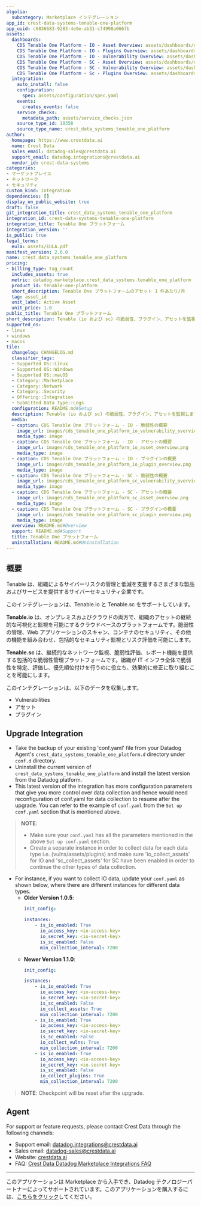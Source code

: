 ```yaml
---
algolia:
  subcategory: Marketplace インテグレーション
app_id: crest-data-systems-tenable-one-platform
app_uuid: c6836683-9283-4e9e-ab31-c74998a0667b
assets:
  dashboards:
    CDS Tenable One Platform - IO - Asset Overview: assets/dashboards/cds_tenable_one_platform_io_asset_overview.json
    CDS Tenable One Platform - IO - Plugins Overview: assets/dashboards/cds_tenable_one_platform_io_plugin_overview.json
    CDS Tenable One Platform - IO - Vulnerability Overview: assets/dashboards/cds_tenable_one_platform_io_vulnerability_overview.json
    CDS Tenable One Platform - SC - Asset Overview: assets/dashboards/cds_tenable_one_platform_sc_asset_overview.json
    CDS Tenable One Platform - SC - Vulnerability Overview: assets/dashboards/cds_tenable_one_platform_sc_vulnerability_overview.json
    CDS Tenable One Platform - Sc - Plugins Overview: assets/dashboards/cds_tenable_one_platform_sc_plugin_overview.json
  integration:
    auto_install: false
    configuration:
      spec: assets/configuration/spec.yaml
    events:
      creates_events: false
    service_checks:
      metadata_path: assets/service_checks.json
    source_type_id: 10358
    source_type_name: crest_data_systems_tenable_one_platform
author:
  homepage: https://www.crestdata.ai
  name: Crest Data
  sales_email: datadog-sales@crestdata.ai
  support_email: datadog.integrations@crestdata.ai
  vendor_id: crest-data-systems
categories:
- マーケットプレイス
- ネットワーク
- セキュリティ
custom_kind: integration
dependencies: []
display_on_public_website: true
draft: false
git_integration_title: crest_data_systems_tenable_one_platform
integration_id: crest-data-systems-tenable-one-platform
integration_title: Tenable One プラットフォーム
integration_version: ''
is_public: true
legal_terms:
  eula: assets/EULA.pdf
manifest_version: 2.0.0
name: crest_data_systems_tenable_one_platform
pricing:
- billing_type: tag_count
  includes_assets: true
  metric: datadog.marketplace.crest_data_systems.tenable_one_platform
  product_id: tenable-one-platform
  short_description: Tenable One プラットフォームのアセット 1 件あたり/月
  tag: asset_id
  unit_label: Active Asset
  unit_price: 1.0
public_title: Tenable One プラットフォーム
short_description: Tenable (io および sc) の脆弱性、プラグイン、アセットを監視します
supported_os:
- linux
- windows
- macos
tile:
  changelog: CHANGELOG.md
  classifier_tags:
  - Supported OS::Linux
  - Supported OS::Windows
  - Supported OS::macOS
  - Category::Marketplace
  - Category::Network
  - Category::Security
  - Offering::Integration
  - Submitted Data Type::Logs
  configuration: README.md#Setup
  description: Tenable (io および sc) の脆弱性、プラグイン、アセットを監視します
  media:
  - caption: CDS Tenable One プラットフォーム - IO - 脆弱性の概要
    image_url: images/cds_tenable_one_platform_io_vulnerability_overview.png
    media_type: image
  - caption: CDS Tenable One プラットフォーム - IO - アセットの概要
    image_url: images/cds_tenable_one_platform_io_asset_overview.png
    media_type: image
  - caption: CDS Tenable One プラットフォーム - IO - プラグインの概要
    image_url: images/cds_tenable_one_platform_io_plugin_overview.png
    media_type: image
  - caption: CDS Tenable One プラットフォーム - SC - 脆弱性の概要
    image_url: images/cds_tenable_one_platform_sc_vulnerability_overview.png
    media_type: image
  - caption: CDS Tenable One プラットフォーム - SC - アセットの概要
    image_url: images/cds_tenable_one_platform_sc_asset_overview.png
    media_type: image
  - caption: CDS Tenable One プラットフォーム - SC - プラグインの概要
    image_url: images/cds_tenable_one_platform_sc_plugin_overview.png
    media_type: image
  overview: README.md#Overview
  support: README.md#Support
  title: Tenable One プラットフォーム
  uninstallation: README.md#Uninstallation
---
```


<!--  SOURCED FROM https://github.com/DataDog/marketplace -->


## 概要

Tenable は、組織によるサイバーリスクの管理と低減を支援するさまざまな製品およびサービスを提供するサイバーセキュリティ企業です。

このインテグレーションは、Tenable.io と Tenable.sc をサポートしています。

**Tenable.io** は、オンプレミスおよびクラウドの両方で、組織のアセットの継続的な可視化と監視を可能にするクラウドベースのプラットフォームです。脆弱性の管理、Web アプリケーションのスキャン、コンテナのセキュリティ、その他の機能を組み合わせ、包括的なセキュリティ監視とリスク評価を可能にします。

**Tenable.sc** は、継続的なネットワーク監視、脆弱性評価、レポート機能を提供する包括的な脆弱性管理プラットフォームです。組織が IT インフラ全体で脆弱性を特定、評価し、優先順位付けを行うのに役立ち、効果的に修正に取り組むことを可能にします。

このインテグレーションは、以下のデータを収集します。
* Vulnerabilities
* アセット
* プラグイン

## Upgrade Integration

  - Take the backup of your existing 'conf.yaml' file from your Datadog Agent's `crest_data_systems_tenable_one_platform.d` directory under `conf.d` directory.
  - Uninstall the current version of `crest_data_systems_tenable_one_platform` and install the latest version from the Datadog platform.
  - This latest version of the integration has more configuration parameters that give you more control over data collection and hence would need reconfiguration of conf.yaml for data collection to resume after the upgrade. You can refer to the example of `conf.yaml` from the `Set up conf.yaml` section that is mentioned above.
  > **NOTE**:
  > - Make sure your `conf.yaml` has all the parameters mentioned in the above `Set up conf.yaml` section. 
  > - Create a separate instance in order to collect data for each data type i.e. (vulns/assets/plugins) and make sure 'io_collect_assets' for IO and 'sc_collect_assets' for SC have been enabled in order to continue the other types of data collection.
  - For instance, if you want to collect IO data, update your `conf.yaml` as shown below, where there are different instances for different data types.
    - **Older Version 1.0.5**:
        ```yaml
        init_config:

        instances:
            - is_io_enabled: True
              io_access_key: <io-access-key>
              io_secret_key: <io-secret-key>
              is_sc_enabled: False
              min_collection_interval: 7200
        ```
    - **Newer Version 1.1.0**:
        ```yaml
        init_config:

        instances:
            - is_io_enabled: True
              io_access_key: <io-access-key>
              io_secret_key: <io-secret-key>
              is_sc_enabled: False
              io_collect_assets: True
              min_collection_interval: 7200
            - is_io_enabled: True
              io_access_key: <io-access-key>
              io_secret_key: <io-secret-key>
              is_sc_enabled: False
              io_collect_vulns: True
              min_collection_interval: 7200
            - is_io_enabled: True
              io_access_key: <io-access-key>
              io_secret_key: <io-secret-key>
              is_sc_enabled: False
              io_collect_plugins: True
              min_collection_interval: 7200     
        ```
  > **NOTE**: Checkpoint will be reset after the upgrade.

## Agent

For support or feature requests, please contact Crest Data through the following channels:

- Support email: [datadog.integrations@crestdata.ai][5]
- Sales email: [datadog-sales@crestdata.ai][6]
- Website: [crestdata.ai][3]
- FAQ: [Crest Data Datadog Marketplace Integrations FAQ][12]

[1]: https://docs.datadoghq.com/ja/agent/guide/agent-commands/?tab=agentv6v7#start-stop-and-restart-the-agent
[2]: https://docs.datadoghq.com/ja/agent/guide/agent-commands/#agent-status-and-information
[3]: https://www.crestdata.ai/
[4]: https://docs.datadoghq.com/ja/agent/guide/agent-configuration-files/?tab=agentv6v7
[5]: mailto:datadog.integrations@crestdata.ai
[6]: mailto:datadog-sales@crestdata.ai
[7]: https://docs.tenable.com/vulnerability-management/Content/Settings/my-account/GenerateAPIKey.htm
[8]: https://docs.tenable.com/security-center/6_1/Content/GenerateAPIKey.htm
[9]: https://docs.crestdata.ai/datadog-integrations-readme/Tenable_One_Platform.pdf
[10]: https://docs.datadoghq.com/ja/agent/?tab=Linux
[11]: https://docs.datadoghq.com/ja/account_management/api-app-keys/
[12]: https://docs.crestdata.ai/datadog-integrations-readme/Crest_Data_Datadog_Integrations_FAQ.pdf
---
このアプリケーションは Marketplace から入手でき、Datadog テクノロジーパートナーによってサポートされています。このアプリケーションを購入するには、<a href="https://app.datadoghq.com/marketplace/app/crest-data-systems-tenable-one-platform" target="_blank">こちらをクリック</a>してください。